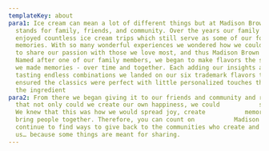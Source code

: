 ```yaml
---
templateKey: about
para1: Ice cream can mean a lot of different things but at Madison Brown it
  stands for family, friends, and community. Over the years our family has
  enjoyed countless ice cream trips which still serve as some of our fondest
  memories. With so many wonderful experiences we wondered how we could continue
  to share our passion with those we love most, and thus Madison Brown was born.
  Named after one of our family members, we began to make flavors the same way
  we made memories - over time and together. Each adding our insights and
  tasting endless combinations we landed on our six trademark flavors that
  ensured the classics were perfect with little personalized touches throughout
  the ingredient
para2: From there we began giving it to our friends and community and realized
  that not only could we create our own happiness, we could           share it.
  We knew that this was how we would spread joy, create           memories, and
  bring people together. Therefore, you can count on           Madison Brown to
  continue to find ways to give back to the communities who create and inspire
  us… because some things are meant for sharing.
---
```

